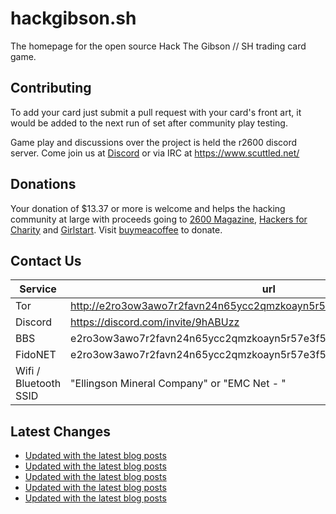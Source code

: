 # hackgibson.sh
The homepage for the open source Hack The Gibson // SH trading card game.


## Contributing

To add your card just submit a pull request with your card's front art, it would be added to the next run of set after community play testing.

Game play and discussions over the project is held the r2600 discord server. Come join us at [Discord](https://discord.com/invite/9hABUzz) or via IRC at https://www.scuttled.net/


## Donations

Your donation of $13.37 or more is welcome and helps the hacking community at large with proceeds going to [2600 Magazine](https://2600.com/), [Hackers for Charity](https://hackersforcharity.org) and [Girlstart](https://girlstart.org).  Visit [buymeacoffee](https://www.buymeacoffee.com/hackgibson.sh) to donate.


## Contact Us

Service | url
-|-
Tor | http://e2ro3ow3awo7r2favn24n65ycc2qmzkoayn5r57e3f56nvjwdcgg32ad.onion
Discord | https://discord.com/invite/9hABUzz
BBS | e2ro3ow3awo7r2favn24n65ycc2qmzkoayn5r57e3f56nvjwdcgg32ad.onion:23
FidoNET | e2ro3ow3awo7r2favn24n65ycc2qmzkoayn5r57e3f56nvjwdcgg32ad.onion:24554
Wifi / Bluetooth SSID | "Ellingson Mineral Company" or "EMC Net - <fidonet address>"

## Latest Changes
<!-- BLOG-POST-LIST:START -->
- [Updated with the latest blog posts](https://github.com/DFW2600/hackgibson.sh/commit/1decbe127a222f99195d801c8e61919017143580)
- [Updated with the latest blog posts](https://github.com/DFW2600/hackgibson.sh/commit/f5607e6e264a3576081afa7a7b676459d7c1d534)
- [Updated with the latest blog posts](https://github.com/DFW2600/hackgibson.sh/commit/8a3679f431641c174eed27ee5b8118e16483f7a5)
- [Updated with the latest blog posts](https://github.com/DFW2600/hackgibson.sh/commit/a9ad1ff8777a1a4fa45c661c35c07f637dd123c2)
- [Updated with the latest blog posts](https://github.com/DFW2600/hackgibson.sh/commit/0142091471e2d804b29e4c60e5fcd2df7c82635f)
<!-- BLOG-POST-LIST:END -->
